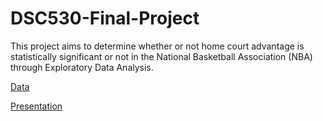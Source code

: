 # DSC530-Final-Project


This project aims to determine whether or not home court advantage is statistically significant or not in the National Basketball Association (NBA) through Exploratory Data Analysis. 


[Data](https://github.com/madelinebauer/DSC530-HomeCourtAdvantage/blob/239e04ec28df825fa027cf98dda4a5f70d29a403/datasets-696-1312-NBA.csv 'Data')

[Presentation](https://github.com/madelinebauer/DSC530-HomeCourtAdvantage/blob/fec63d6231733e990d04cd91f387db51f1d7ba85/HomeCourtAdvantagePresentation.pdf 'Presentation')





